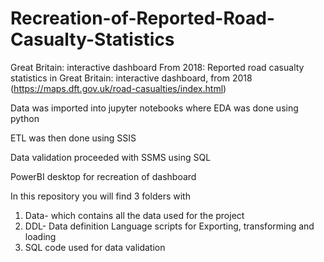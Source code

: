 # Recreation-of-Reported-Road-Casualty-Statistics
Great Britain: interactive dashboard From 2018: Reported road casualty statistics in Great Britain: interactive dashboard, from 2018 (https://maps.dft.gov.uk/road-casualties/index.html)

Data was imported into jupyter notebooks where EDA was done using python 

ETL was then done using SSIS 

Data validation proceeded with SSMS using SQL 

PowerBI desktop for recreation of dashboard

In this repository you will find 3 folders with
  1) Data- which contains all the data used for the project 
  2) DDL- Data definition Language scripts for Exporting, transforming and loading 
  3) SQL code used for data validation 
